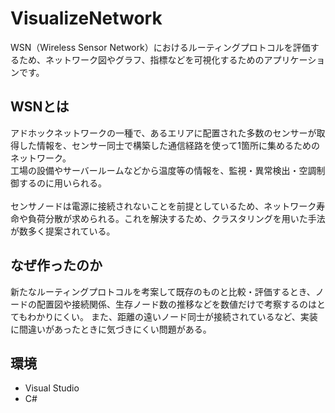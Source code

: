 # VisualizeNetwork
WSN（Wireless Sensor Network）におけるルーティングプロトコルを評価するため、ネットワーク図やグラフ、指標などを可視化するためのアプリケーションです。

## WSNとは
アドホックネットワークの一種で、あるエリアに配置された多数のセンサーが取得した情報を、センサー同士で構築した通信経路を使って1箇所に集めるためのネットワーク。<br>
工場の設備やサーバールームなどから温度等の情報を、監視・異常検出・空調制御するのに用いられる。<br><br>
センサノードは電源に接続されないことを前提としているため、ネットワーク寿命や負荷分散が求められる。これを解決するため、クラスタリングを用いた手法が数多く提案されている。

## なぜ作ったのか
新たなルーティングプロトコルを考案して既存のものと比較・評価するとき、ノードの配置図や接続関係、生存ノード数の推移などを数値だけで考察するのはとてもわかりにくい。
また、距離の遠いノード同士が接続されているなど、実装に間違いがあったときに気づきにくい問題がある。

## 環境
- Visual Studio
- C#
